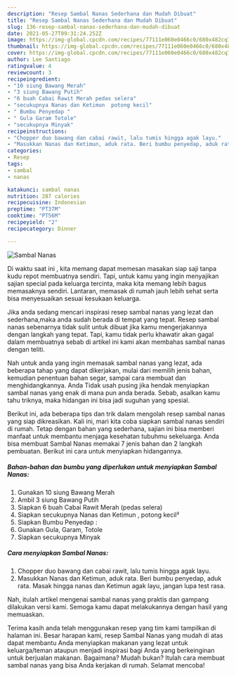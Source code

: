 ```yaml
---
description: "Resep Sambal Nanas Sederhana dan Mudah Dibuat"
title: "Resep Sambal Nanas Sederhana dan Mudah Dibuat"
slug: 136-resep-sambal-nanas-sederhana-dan-mudah-dibuat
date: 2021-05-27T09:31:24.252Z
image: https://img-global.cpcdn.com/recipes/77111e060e0466c0/680x482cq70/sambal-nanas-foto-resep-utama.jpg
thumbnail: https://img-global.cpcdn.com/recipes/77111e060e0466c0/680x482cq70/sambal-nanas-foto-resep-utama.jpg
cover: https://img-global.cpcdn.com/recipes/77111e060e0466c0/680x482cq70/sambal-nanas-foto-resep-utama.jpg
author: Lee Santiago
ratingvalue: 4
reviewcount: 3
recipeingredient:
- "10 siung Bawang Merah"
- "3 siung Bawang Putih"
- "6 buah Cabai Rawit Merah pedas selera"
- "secukupnya Nanas dan Ketimun  potong kecil"
- " Bumbu Penyedap "
- " Gula Garam Totole"
- "secukupnya Minyak"
recipeinstructions:
- "Chopper duo bawang dan cabai rawit, lalu tumis hingga agak layu."
- "Masukkan Nanas dan Ketimun, aduk rata. Beri bumbu penyedap, aduk rata. Masak hingga nanas dan Ketimun agak layu, jangan lupa test rasa."
categories:
- Resep
tags:
- sambal
- nanas

katakunci: sambal nanas 
nutrition: 287 calories
recipecuisine: Indonesian
preptime: "PT37M"
cooktime: "PT56M"
recipeyield: "2"
recipecategory: Dinner

---
```



![Sambal Nanas](https://img-global.cpcdn.com/recipes/77111e060e0466c0/680x482cq70/sambal-nanas-foto-resep-utama.jpg)

Di waktu  saat ini , kita memang dapat memesan masakan siap saji tanpa kudu repot membuatnya sendiri. Tapi, untuk kamu yang ingin menyajikan sajian special pada keluarga tercinta, maka kita memang lebih bagus memasaknya sendiri. Lantaran, memasak di rumah jauh lebih sehat serta bisa menyesuaikan sesuai kesukaan keluarga.

Jika anda sedang mencari inspirasi resep sambal nanas yang lezat dan sederhana,maka anda sudah berada di tempat yang tepat. Resep sambal nanas  sebenarnya tidak sulit untuk dibuat jika kamu mengerjakannya dengan langkah yang tepat. Tapi, kamu tidak perlu khawatir akan gagal dalam membuatnya 
sebab di artikel ini kami akan membahas sambal nanas dengan teliti.  



Nah untuk anda yang ingin memasak sambal nanas yang lezat, ada beberapa tahap yang dapat dikerjakan, mulai dari memilih jenis bahan, kemudian penentuan bahan segar, sampai cara membuat dan menghidangkannya. Anda Tidak usah pusing jika hendak menyiapkan sambal nanas yang enak di mana pun anda berada. Sebab, asalkan kamu  tahu triknya, maka hidangan ini bisa jadi suguhan yang spesial.

Berikut ini, ada beberapa tips dan trik dalam mengolah resep sambal nanas yang siap dikreasikan. Kali ini, mari kita coba siapkan sambal nanas sendiri di rumah. Tetap dengan bahan yang sederhana, sajian ini bisa memberi manfaat untuk membantu menjaga kesehatan tubuhmu sekeluarga. Anda bisa membuat Sambal Nanas memakai 7 jenis bahan dan 2 langkah pembuatan. Berikut ini cara untuk menyiapkan hidangannya.

<!--inarticleads1-->

##### Bahan-bahan dan bumbu yang diperlukan untuk menyiapkan Sambal Nanas:

1. Gunakan 10 siung Bawang Merah
1. Ambil 3 siung Bawang Putih
1. Siapkan 6 buah Cabai Rawit Merah (pedas selera)
1. Siapkan secukupnya Nanas dan Ketimun , potong kecil²
1. Siapkan  Bumbu Penyedap :
1. Gunakan  Gula, Garam, Totole
1. Siapkan secukupnya Minyak




<!--inarticleads2-->

##### Cara menyiapkan Sambal Nanas:

1. Chopper duo bawang dan cabai rawit, lalu tumis hingga agak layu.
1. Masukkan Nanas dan Ketimun, aduk rata. Beri bumbu penyedap, aduk rata. Masak hingga nanas dan Ketimun agak layu, jangan lupa test rasa.




Nah, itulah artikel mengenai  sambal nanas  yang praktis dan gampang dilakukan versi kami. Semoga kamu dapat melakukannya dengan hasil yang memuaskan. 

Terima kasih anda telah menggunakan resep yang tim kami tampilkan di halaman ini. Besar harapan kami, resep  Sambal Nanas yang mudah di atas dapat membantu Anda menyiapkan makanan yang lezat untuk keluarga/teman ataupun menjadi inspirasi bagi Anda yang berkeinginan untuk berjualan makanan. Bagaimana? Mudah bukan? Itulah cara membuat sambal nanas yang bisa Anda kerjakan di rumah. Selamat mencoba!

